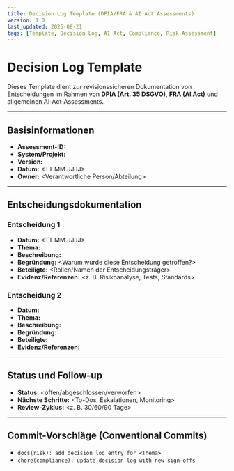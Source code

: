 ```yaml
---
title: Decision Log Template (DPIA/FRA & AI Act Assessments)
version: 1.0
last_updated: 2025-08-21
tags: [Template, Decision Log, AI Act, Compliance, Risk Assessment]
---
```


# Decision Log Template

Dieses Template dient zur revisionssicheren Dokumentation von Entscheidungen im Rahmen von **DPIA (Art. 35 DSGVO)**, **FRA (AI Act)** und allgemeinen AI‑Act‑Assessments.

---

## Basisinformationen
- **Assessment-ID:** <ID>
- **System/Projekt:** <System oder Projektname>
- **Version:** <Version>
- **Datum:** <TT.MM.JJJJ>
- **Owner:** <Verantwortliche Person/Abteilung>

---

## Entscheidungsdokumentation

### Entscheidung 1
- **Datum:** <TT.MM.JJJJ>
- **Thema:** <Kurze Beschreibung des Themas>
- **Beschreibung:** <Detaillierte Beschreibung der Entscheidung>
- **Begründung:** <Warum wurde diese Entscheidung getroffen?>
- **Beteiligte:** <Rollen/Namen der Entscheidungsträger>
- **Evidenz/Referenzen:** <z. B. Risikoanalyse, Tests, Standards>

### Entscheidung 2
- **Datum:** 
- **Thema:** 
- **Beschreibung:** 
- **Begründung:** 
- **Beteiligte:** 
- **Evidenz/Referenzen:** 

---

## Status und Follow-up
- **Status:** <offen/abgeschlossen/verworfen>
- **Nächste Schritte:** <To-Dos, Eskalationen, Monitoring>
- **Review-Zyklus:** <z. B. 30/60/90 Tage>

---

## Commit-Vorschläge (Conventional Commits)
- `docs(risk): add decision log entry for <Thema>`
- `chore(compliance): update decision log with new sign-offs`
